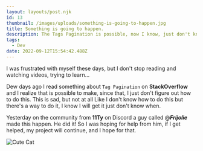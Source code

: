 ```yaml
---
layout: layouts/post.njk
id: 13
thumbnail: /images/uploads/something-is-going-to-happen.jpg
title: Something is going to happen.
description: The Tags Pagination is possible, now I know, just don't know how...
tags:
  - Dev
date: 2022-09-12T15:54:42.488Z
---
```

I was frustrated with myself these days, but I don't stop reading and watching videos, trying to learn...

Dew days ago I read something about `Tag Pagination` on **StackOverflow** and I realize that is possible to make, since that, I just don't figure out how to do this. This is sad, but not at all Like I don't know how to do this but there's a way to do it, I know I will get it just don't know when. 

Yesterday on the community from **11Ty** on Discord a guy called @***Frijolie*** made this happen. He did it! So I was hoping for help from him, if I get helped, my project will continue, and I hope for that.

![Cute Cat](https://images.unsplash.com/photo-1494256997604-768d1f608cac?ixlib=rb-1.2.1&ixid=MnwxMjA3fDB8MHxwaG90by1wYWdlfHx8fGVufDB8fHx8&auto=format&fit=crop&w=929&q=80 "Cute Cat")